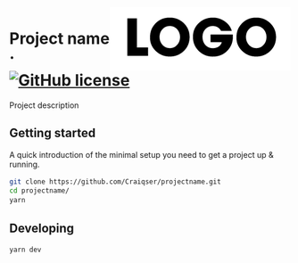 <img src="./public/logo.sample.png" alt="Logo of the project" align="right">

# Project name &middot; [![GitHub license](https://img.shields.io/badge/license-MIT-blue.svg?style=flat-square)](https://github.com/Craiqser/projectname/blob/master/LICENSE)

Project description

## Getting started

A quick introduction of the minimal setup you need to get a project up & running.

```bash
git clone https://github.com/Craiqser/projectname.git
cd projectname/
yarn
```

## Developing

```bash
yarn dev
```
